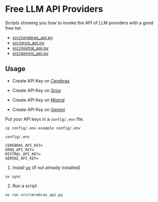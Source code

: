 # Free LLM API Providers

Scripts showing you how to invoke the API of LLM providers with a good free tier.

- [src/cerebras_api.py](src/cerebras_api.py)
- [src/groq_api.py](src/groq_api.py)
- [src/mistral_api.py](src/mistral_api.py)
- [src/gemini_api.py](src/gemini_api.py)

## Usage

- Create API Key on [Cerebras](https://cloud.cerebras.ai/)

- Create API Key on [Groq](https://groq.com/)

- Create API Key on [Mistral](https://console.mistral.ai/home)

- Create API Key on [Gemini](https://aistudio.google.com/apikey)

Put your API keys in a `config/.env` file.

```
cp config/.env.example config/.env
```

`config/.env`

```
CEREBRAS_API_KEY=
GROQ_API_KEY=
MISTRAL_API_KEY=
GEMINI_API_KEY=
```

1. Install [uv](https://docs.astral.sh/uv/getting-started/installation/#__tabbed_1_1) (if not already installed)

```
uv sync
```

2. Run a script

```
uv run src/cerebras_api.py
```
